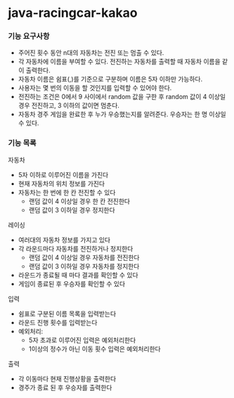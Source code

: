 # java-racingcar-kakao

### 기능 요구사항
- 주어진 횟수 동안 n대의 자동차는 전진 또는 멈출 수 있다.
- 각 자동차에 이름을 부여할 수 있다. 전진하는 자동차를 출력할 때 자동차 이름을 같이 출력한다.
- 자동차 이름은 쉼표(,)를 기준으로 구분하며 이름은 5자 이하만 가능하다. 
- 사용자는 몇 번의 이동을 할 것인지를 입력할 수 있어야 한다.
- 전진하는 조건은 0에서 9 사이에서 random 값을 구한 후 random 값이 4 이상일 경우 전진하고, 3 이하의 값이면 멈춘다.
- 자동차 경주 게임을 완료한 후 누가 우승했는지를 알려준다. 우승자는 한 명 이상일 수 있다.

### 기능 목록
자동차
- 5자 이하로 이루어진 이름을 가진다
- 현재 자동차의 위치 정보를 가진다
- 자동차는 한 번에 한 칸 전진할 수 있다
  - 랜덤 값이 4 이상일 경우 한 칸 전진한다
  - 랜덤 값이 3 이하일 경우 정지한다

레이싱
- 여러대의 자동차 정보를 가지고 있다
- 각 라운드마다 자동차를 전진하거나 정지한다 
  - 랜덤 값이 4 이상일 경우 자동차를 전진한다 
  - 랜덤 값이 3 이하일 경우 자동차를 정지한다 
- 라운드가 종료될 때 마다 결과를 확인할 수 있다 
- 게임이 종료된 후 우승자를 확인할 수 있다

입력
- 쉼표로 구분된 이름 목록을 입력받는다
- 라운드 진행 횟수를 입력받는다
- 예외처리:
  - 5자 초과로 이루어진 입력은 예외처리한다
  - 1이상의 정수가 아닌 이동 횟수 입력은 예외처리한다

출력
- 각 이동마다 현재 진행상황을 출력한다
- 경주가 종료 된 후 우승자를 출력한다

